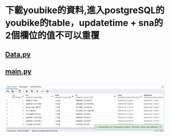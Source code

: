# 下載youbike的資料,進入postgreSQL的youbike的table，updatetime + sna的2個欄位的值不可以重覆

## [Data.py](./data.py)


## [main.py](./main.py)

## ![圖片](./issue276.png)